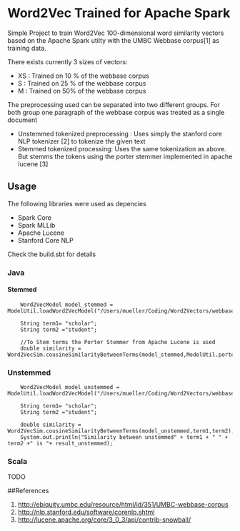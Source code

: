 # Word2Vec Trained for Apache Spark
Simple Project to train Word2Vec 100-dimensional word similarity vectors based on the Apache Spark utilty with the UMBC Webbase corpus[1] as training data.

There exists currently 3 sizes of vectors:

- XS : Trained on 10 % of the webbase corpus
- S : Trained on 25 % of the webbase corpus
- M : Trained on 50% of the webbase corpus

The preprocessing used can be separated into two different groups. For both group one paragraph of the webbase corpus was treated as a single document
- Unstemmed tokenized preprocessing : Uses simply the stanford core NLP tokenizer [2] to tokenize the given text
- Stemmed tokenized processing: Uses the same tokenization as above. But stemms the tokens using the porter stemmer implemented in apache lucene [3]

## Usage
The following libraries were used as depencies
- Spark Core
- Spark MLLib
- Apache Lucene
- Stanford Core NLP

Check the build.sbt for details
### Java

#### Stemmed
````
    Word2VecModel model_stemmed = ModelUtil.loadWord2VecModel("/Users/mueller/Coding/Word2Vectors/webbase10p/model_word2vec_stemmed.ser");
    
    String term1= "scholar";
    String term2 ="student";
 
    //To Stem terms the Porter Stemmer from Apache Lucene is used
    double similarity = Word2VecSim.cousineSimilarityBetweenTerms(model_stemmed,ModelUtil.porter_stem(term1),ModelUtil.porter_stem(term2));
````


### Unstemmed
````
    Word2VecModel model_unstemmed = ModelUtil.loadWord2VecModel("/Users/mueller/Coding/Word2Vectors/webbase10p/model_word2vec.ser");

    String term1= "scholar";
    String term2 ="student";
 
    double similarity = Word2VecSim.cousineSimilarityBetweenTerms(model_unstemmed,term1,term2);
    System.out.println("Similarity between unstemmed" + term1 + " " + term2 +" is "+ result_unstemmed);
````
### Scala 

TODO

##References

1.  http://ebiquity.umbc.edu/resource/html/id/351/UMBC-webbase-corpus
2.  http://nlp.stanford.edu/software/corenlp.shtml
3.  http://lucene.apache.org/core/3_0_3/api/contrib-snowball/









<script src="https://gist.github.com/dice89/2c313bd5cfff0a4fb599.js"></script>
